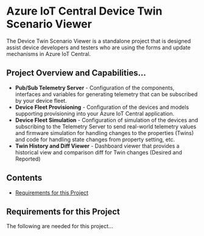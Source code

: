 # Azure IoT Central Device Twin Scenario Viewer
The Device Twin Scenario Viewer is a standalone project that is designed assist device developers and testers who are using the forms and update mechanisms in Azure IoT Central. 
## Project Overview and Capabilities...

* <b>Pub/Sub Telemetry Server</b> - Configuration of the components, interfaces and variables for generating telemetry that can be subscribed by your device fleet.
* <b>Device Fleet Provisioning</b> - Configuration of the devices and models supporting provisioning into your Azure IoT Central application.
* <b>Device Fleet Simulation</b> - Configuration of simulation of the devices and subscribing to the Telemetry Server to send real-world telemetry values and firmware simulation for handling changes to the properties (Twins) and code for handling state changes from property setting, etc.
* <b>Twin History and Diff Viewer</b> - Dashboard viewer that provides a historical view and comparison diff for Twin changes (Desired and Reported)
## Contents
* [Requirements for this Project](#)

## Requirements for this Project
The following are needed for this project...
